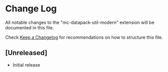 # Change Log

All notable changes to the "mc-datapack-util-modern" extension will be documented in this file.

Check [Keep a Changelog](http://keepachangelog.com/) for recommendations on how to structure this file.

## [Unreleased]

- Initial release